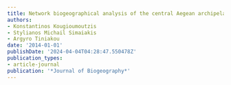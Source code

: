 ```yaml
---
title: Network biogeographical analysis of the central Aegean archipelago
authors:
- Konstantinos Kougioumoutzis
- Stylianos Michail Simaiakis
- Argyro Tiniakou
date: '2014-01-01'
publishDate: '2024-04-04T04:28:47.550478Z'
publication_types:
- article-journal
publication: '*Journal of Biogeography*'
---
```

